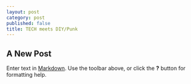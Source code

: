 ```yaml
---
layout: post
category: post
published: false
title: TECH meets DIY/Punk
---
```

## A New Post

Enter text in [Markdown](http://daringfireball.net/projects/markdown/). Use the toolbar above, or click the **?** button for formatting help.
